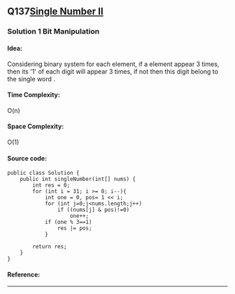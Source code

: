 ## Q137[Single Number II](https://leetcode.com/problems/single-number-ii/) 

### Solution 1 Bit Manipulation
#### Idea:
Considering binary system for each element, if a element appear 3 times, then its '1' of each digit will appear 3 times,
if not then this digit belong to the single word . 
#### Time Complexity: 
O(n)
#### Space Complexity:
O(1)
#### Source code:
```
public class Solution {
    public int singleNumber(int[] nums) {
        int res = 0;
        for (int i = 31; i >= 0; i--){
            int one = 0, pos= 1 << i;
            for (int j=0;j<nums.length;j++)
                if ((nums[j] & pos)!=0)
                    one++;
            if (one % 3==1)
                res |= pos;
            }
      
        return res;
    }
}
```
#### Reference:
---

